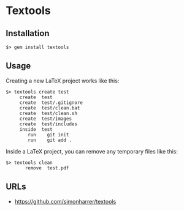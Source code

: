 # Textools

## Installation

    $> gem install textools

## Usage

Creating a new LaTeX project works like this:

    $> textools create test
         create  test
         create  test/.gitignore
         create  test/clean.bat
         create  test/clean.sh
         create  test/images
         create  test/includes
         inside  test
            run    git init
            run    git add .

Inside a LaTeX project, you can remove any temporary files like this:

    $> textools clean
           remove  test.pdf

## URLs

* https://github.com/simonharrer/textools